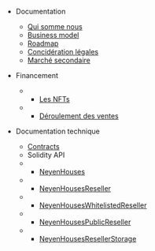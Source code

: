 - Documentation
  - [Qui somme nous](fr/neyen.md)
  - [Business model](fr/business.md)
  - [Roadmap](fr/roadmap.md)
  - [Concidération légales](fr/legals.md)
  - [Marché secondaire](fr/secondary-market.md)

- Financement
  * - [Les NFTs](fr/nfts.md)
  * - [Déroulement des ventes](fr/sales.md)

- Documentation technique
  - [Contracts](fr/contracts.md)
  - Solidity API
  * - [NeyenHouses](solidity-api/NeyenHouses.md)
  * - [NeyenHousesReseller](solidity-api/NeyenHousesReseller.md)
  * - [NeyenHousesWhitelistedReseller](solidity-api/NeyenHousesWhitelistedReseller.md)
  * - [NeyenHousesPublicReseller](solidity-api/NeyenHousesPublicReseller.md)
  * - [NeyenHousesResellerStorage](solidity-api/NeyenHousesResellerStorage.md)